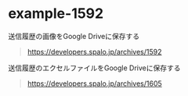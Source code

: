# example-1592

送信履歴の画像をGoogle Driveに保存する

> https://developers.spalo.jp/archives/1592

送信履歴のエクセルファイルをGoogle Driveに保存する

> https://developers.spalo.jp/archives/1605
